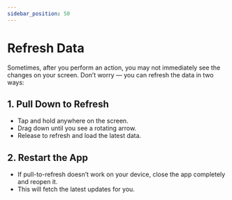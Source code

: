 ```yaml
---
sidebar_position: 50
---
```

# Refresh Data

Sometimes, after you perform an action, you may not immediately see the changes on your screen. Don’t worry — you can refresh the data in two ways:


## 1. Pull Down to Refresh
- Tap and hold anywhere on the screen.  
- Drag down until you see a rotating arrow.  
- Release to refresh and load the latest data.  


## 2. Restart the App
- If pull-to-refresh doesn’t work on your device, close the app completely and reopen it.  
- This will fetch the latest updates for you.  
